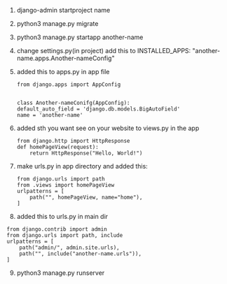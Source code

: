 1. django-admin startproject name
2. python3 manage.py migrate
3. python3 manage.py startapp another-name
4. change settings.py(in project)
add this to INSTALLED_APPS:
"another-name.apps.Another-nameConfig"
5. added this to apps.py in app file

    ```
    from django.apps import AppConfig


    class Another-nameConifg(AppConfig):
    default_auto_field = 'django.db.models.BigAutoField'
    name = 'another-name'

    ```


 
6. added sth you want see on your website to views.py in the app

    ``` 
    from django.http import HttpResponse
    def homePageView(request):
        return HttpResponse("Hello, World!")
    ```

7. make urls.py in app directory 
and added this:
    ``` 
    from django.urls import path
    from .views import homePageView
    urlpatterns = [
        path("", homePageView, name="home"),
    ]
    ```
8. added this to urls.py in main dir
``` 
from django.contrib import admin
from django.urls import path, include
urlpatterns = [
    path("admin/", admin.site.urls),
    path("", include("another-name.urls")),
]
```
9. python3 manage.py runserver